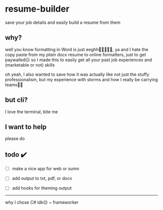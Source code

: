 # resume-builder
save your job details and easily build a resume from them

## why?

well you know formatting in Word is just eeghh😵‍💫😵‍💫🥴, ya
and I hate the copy paste from my *plain* docx resume to online formatters, just to get paywalled😑
so I made this to easily get all your past job experiences and (marketable or not) skills

oh yeah, I also wanted to save how it was actually like not just the stuffy professionalism, but my experience with storms and how I really be carrying teams💪🏿

## but cli?

I love the terminal, bite me

## I want to help

please do

## todo ✔️
 - [ ] make a nice app for web or sumn
 - [ ] add output to txt, pdf, or docx
 - [ ] add hooks for theming output


---
why I chose C# idk😔 ~ frameworker
